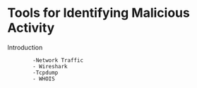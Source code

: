 # Tools for Identifying Malicious Activity


Introduction 

            -Network Traffic
            - Wireshark
            -Tcpdump
            - WHOIS
            
